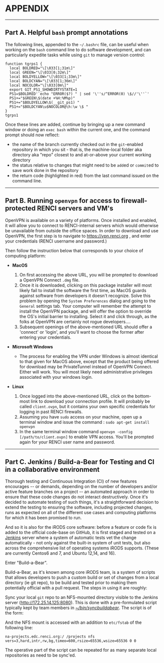 # APPENDIX

---

<A name="part-A"> </A>
## Part A. Helpful `bash` prompt annotations

The following lines, appended to the `~/.bashrc` file, can be useful when working on the `bash` command line to do software development, and can particularly expedite tasks while using `git` to manage version control:

```
function tgrps1 {
  local BOLDRED="\[\033[1;31m\]"
  local GREEN="\[\033[0;32m\]"
  local BOLDYELLOW="\[\033[1;33m\]"
  local BOLDCYAN="\[\033[1;36m\]"
  local NOCOLOR="\[\033[0m\]"
  export GIT_PS1_SHOWDIRTYSTATE=1
  PS1=$BOLDRED'`echo "ERROR($?) " | sed '\''s/^ERROR(0) \$//'\''`'
  PS1+="$GREEN\$(date +%H:%M%p)"
  PS1+="$BOLDYELLOW\$(__git_ps1) "
  PS1+="$BOLDCYAN\u$NOCOLOR@\h:\w \$ "
}
tgrps1
```

Once these lines are added, continue by bringing up a new command window or doing an `exec bash` within the current one, and the command prompt should now reflect:

- the name of the branch currently checked out in the `git`-enabled repository in which you sit - that is, the machine-local folder aka directory aka "repo" closest to and at-or-above your current working directory
- the status relative to changes that might need to be `add`ed or `commit`ed to save work done in the repository
- the return code (highlighted in red) from the last command issued on the command line.

---

<A name="part-B"> </A>
## Part B. Running `openvpn` for access to firewall-protected RENCI servers and VM's

OpenVPN is available on a variety of platforms. Once installed and enabled, it will allow you to connect to RENCI-internal servers which would otherwise be unavailable from outside the office spaces.  In order to download and use OpenVPN, the first step is to navigate to  https://vpn.renci.org , and enter your credentials (RENCI username and password.)  

Then follow the instruction below that corresponds to your choice of computing platform:

- **MacOS**
    1. On first accessing the above URL, you will be prompted to download a OpenVPN Connect `.dmg` file.
    1. Once it is downloaded, clicking on this package installer will most likely fail to install the software the first time, as MacOS guards against software from developers it doesn't recognize. Solve this problem by opening the `System Preferences` dialog and going to the `General` settings tab.  Your computer will remember the attempt to install the OpenVPN package, and will offer the option to override the OS's initial barrier to installing.  Select it and click through, as the folks at OpenVPN are certainly not rogue developers....
    1. Subsequent openings of the above-mentioned URL should offer a 'connect' or 'login', and you'll want to choose the former after entering your credentials.

- **Microsoft Windows**
    * The process for enabling the VPN under Windows is almost identical to that given for MacOS above, except that the product being offered for download may be PrivateTunnel instead of OpenVPN Connect. Either will work.  You will most likely need administrative privileges associated with your windows login.

- **Linux**
    1. Once logged into the above-mentioned URL, click on the bottom-most link to download your connection profile. It will probably be called `client.ovpn`, but it contains your own specific credentials for logging in past RENCI firewalls.   
    1. Assuming you have `sudo` access on your machine, open up a terminal window and  issue the command : `sudo apt-get install openvpn`
    1. In the same terminal window command `openvpn -config [/path/to/client.ovpn]` to enable VPN access. You'll be prompted again for your RENCI user name and password.

---

<A name="part-C"> </A>
## Part C. Jenkins / Build-a-Bear for Testing and CI  in a collaborative environment

Thorough testing and Continuous Integration (CI) of new features encourages -- or demands, depending on the number of developers and/or active feature branches on a project -- an automated approach in order to ensure that these code changes do not interact destructively.  Once it's decided to automate testing of such things, it's a straightforward decision to extend the testing to ensuring the software, including projected changes, runs as expected on all of the different use cases and computing platforms for which it has been promised to run.

And so it is also for the iRODS core software: before a feature or code fix is added to the official code-base on GitHub, it is first staged and tested on a [Jenkins](http://jenkins.io) server where a system of automatic tests vet the change automatically - not only against the built-in system of unit tests, but also across the comprehensive list of operating systems iRODS supports. (These are currently Centos6 and 7, and Ubuntu 12,14, and 16).

Enter "Build-a-Bear".

Build-a-Bear, as it's known among core iRODS team, is a system of scripts that allows developers to push a custom build or set of changes from a local directory (ie git repo), to be build and tested prior to making them potentially official with a pull request. The steps in using it are roughly:

Sync your local `git` repo to an NFS-mounted directory visible to the Jenkins server (http://172.25.14.125:8080). This is done with a pre-formulated script typically kept by team members in [*~/bin/syncbuildabear*](./syncbuildabear.sh). The script is of the form:


And the NFS mount is accessed with an addition to `etc/fstab` of the following line:
```
na-projects.edc.renci.org:/ /projects nfs vers=3,hard,intr,rw,bg,timeo=600,rsize=65536,wsize=65536 0 0
```
The operative part of the script can be repeated for as many separate local repositories as need to be sync'ed.
